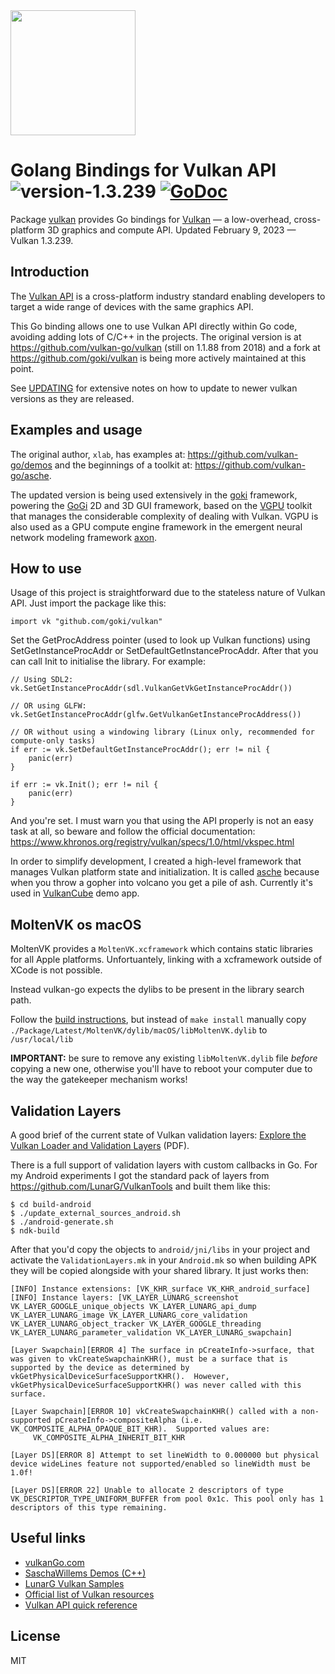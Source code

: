 <img src="https://cl.ly/2H2E3c0T1X16/Vulkan_500px_Mar15.png" width="200">

# Golang Bindings for Vulkan API ![version-1.3.239](https://img.shields.io/badge/version-1.3.239-lightgrey.svg) [![GoDoc](https://pkg.go.dev/badge/github.com/goki/vulkan.svg)](https://pkg.go.dev/github.com/goki/vulkan)

Package [vulkan](https://github.com/goki/vulkan) provides Go bindings for [Vulkan](https://www.khronos.org/vulkan/) — a low-overhead, cross-platform 3D graphics and compute API. Updated February 9, 2023 — Vulkan 1.3.239.

## Introduction

The [Vulkan API](https://www.vulkan.org) is a cross-platform industry standard enabling developers to target a wide range of devices with the same graphics API.

This Go binding allows one to use Vulkan API directly within Go code, avoiding adding lots of C/C++ in the projects.  The original version is at https://github.com/vulkan-go/vulkan (still on 1.1.88 from 2018) and a fork at https://github.com/goki/vulkan is being more actively maintained at this point.

See [UPDATING](UPDATING.md) for extensive notes on how to update to newer vulkan versions as they are released.

## Examples and usage

The original author, `xlab`, has examples at: https://github.com/vulkan-go/demos and the beginnings of a toolkit at: https://github.com/vulkan-go/asche.

The updated version is being used extensively in the [goki](https://github.com/goki) framework, powering the [GoGi](https://github.com/goki/gi) 2D and 3D GUI framework, based on the [VGPU](https://github.com/goki/vgpu) toolkit that manages the considerable complexity of dealing with Vulkan.  VGPU is also used as a GPU compute engine framework in the emergent neural network modeling framework [axon](https://github.com/emer/axon).

## How to use

Usage of this project is straightforward due to the stateless nature of Vulkan API.
Just import the package like this:

```
import vk "github.com/goki/vulkan"
```

Set the GetProcAddress pointer (used to look up Vulkan functions) using SetGetInstanceProcAddr or SetDefaultGetInstanceProcAddr. After that you can call Init to initialise the library. For example:

```
// Using SDL2:
vk.SetGetInstanceProcAddr(sdl.VulkanGetVkGetInstanceProcAddr())

// OR using GLFW:
vk.SetGetInstanceProcAddr(glfw.GetVulkanGetInstanceProcAddress())

// OR without using a windowing library (Linux only, recommended for compute-only tasks)
if err := vk.SetDefaultGetInstanceProcAddr(); err != nil {
    panic(err)
}

if err := vk.Init(); err != nil {
    panic(err)
}
```

And you're set. I must warn you that using the API properly is not an easy task at all, so beware and follow the official documentation: https://www.khronos.org/registry/vulkan/specs/1.0/html/vkspec.html

In order to simplify development, I created a high-level framework that manages Vulkan platform state and initialization. It is called [asche](https://github.com/vulkan-go/asche) because when you throw a gopher into volcano you get a pile of ash. Currently it's used in [VulkanCube](https://github.com/vulkan-go/demos/blob/master/vulkancube/vulkancube_android/main.go) demo app.

## MoltenVK os macOS

MoltenVK provides a `MoltenVK.xcframework` which contains static libraries for all Apple platforms. Unfortuantely, linking with a xcframework outside of XCode is not possible.

Instead vulkan-go expects the dylibs to be present in the library search path. 

Follow the [build instructions](https://github.com/KhronosGroup/MoltenVK#building), but instead of `make install` manually copy `./Package/Latest/MoltenVK/dylib/macOS/libMoltenVK.dylib` to `/usr/local/lib`

**IMPORTANT:** be sure to remove any existing `libMoltenVK.dylib` file *before* copying a new one, otherwise you'll have to reboot your computer due to the way the gatekeeper mechanism works!

## Validation Layers

A good brief of the current state of Vulkan validation layers: [Explore the Vulkan Loader and Validation Layers](https://lunarg.com/wp-content/uploads/2016/07/lunarg-birds-feather-session-siggraph-july-26-2016.pdf) (PDF).

There is a full support of validation layers with custom callbacks in Go. For my Android experiments I got the standard pack of layers from https://github.com/LunarG/VulkanTools and built them like this:

```
$ cd build-android
$ ./update_external_sources_android.sh
$ ./android-generate.sh
$ ndk-build
```

After that you'd copy the objects to `android/jni/libs` in your project and activate the `ValidationLayers.mk` in your `Android.mk` so when building APK they will be copied alongside with your shared library. It just works then:

```
[INFO] Instance extensions: [VK_KHR_surface VK_KHR_android_surface]
[INFO] Instance layers: [VK_LAYER_LUNARG_screenshot VK_LAYER_GOOGLE_unique_objects VK_LAYER_LUNARG_api_dump VK_LAYER_LUNARG_image VK_LAYER_LUNARG_core_validation VK_LAYER_LUNARG_object_tracker VK_LAYER_GOOGLE_threading VK_LAYER_LUNARG_parameter_validation VK_LAYER_LUNARG_swapchain]

[Layer Swapchain][ERROR 4] The surface in pCreateInfo->surface, that was given to vkCreateSwapchainKHR(), must be a surface that is supported by the device as determined by vkGetPhysicalDeviceSurfaceSupportKHR().  However, vkGetPhysicalDeviceSurfaceSupportKHR() was never called with this surface.

[Layer Swapchain][ERROR 10] vkCreateSwapchainKHR() called with a non-supported pCreateInfo->compositeAlpha (i.e. VK_COMPOSITE_ALPHA_OPAQUE_BIT_KHR).  Supported values are:
     VK_COMPOSITE_ALPHA_INHERIT_BIT_KHR

[Layer DS][ERROR 8] Attempt to set lineWidth to 0.000000 but physical device wideLines feature not supported/enabled so lineWidth must be 1.0f!

[Layer DS][ERROR 22] Unable to allocate 2 descriptors of type VK_DESCRIPTOR_TYPE_UNIFORM_BUFFER from pool 0x1c. This pool only has 1 descriptors of this type remaining.
```

## Useful links

* [vulkanGo.com](https://vulkanGo.com)
* [SaschaWillems Demos (C++)](https://github.com/SaschaWillems/Vulkan)
* [LunarG Vulkan Samples](https://github.com/LunarG/VulkanSamples)
* [Official list of Vulkan resources](https://www.khronos.org/vulkan/resources)
* [Vulkan API quick reference](https://www.khronos.org/registry/vulkan/specs/1.0/refguide/Vulkan-1.0-web.pdf)

## License

MIT
